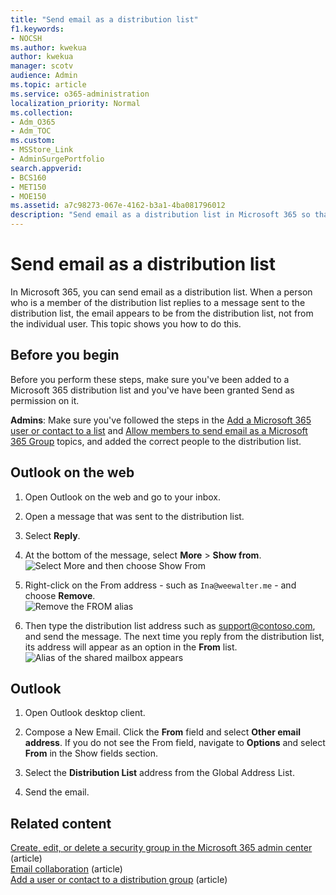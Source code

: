 ```yaml
---
title: "Send email as a distribution list"
f1.keywords:
- NOCSH
ms.author: kwekua
author: kwekua
manager: scotv
audience: Admin
ms.topic: article
ms.service: o365-administration
localization_priority: Normal
ms.collection: 
- Adm_O365
- Adm_TOC
ms.custom:
- MSStore_Link
- AdminSurgePortfolio
search.appverid:
- BCS160
- MET150
- MOE150
ms.assetid: a7c98273-067e-4162-b3a1-4ba081796012
description: "Send email as a distribution list in Microsoft 365 so that when a member replies to a message it appears to be from the distribution list."
---
```


# Send email as a distribution list

In Microsoft 365, you can send email as a distribution list. When a person who is a member of the distribution list replies to a message sent to the distribution list, the email appears to be from the distribution list, not from the individual user. This topic shows you how to do this.
  
## Before you begin

Before you perform these steps, make sure you've been added to a Microsoft 365 distribution list and you've have been granted Send as permission on it.
  
 **Admins**: Make sure you've followed the steps in the [Add a Microsoft 365 user or contact to a list](../email/add-user-or-contact-to-distribution-list.md) and [Allow members to send email as a Microsoft 365 Group](../../solutions/allow-members-to-send-as-or-send-on-behalf-of-group.md#allow-members-to-send-email-as-a-group) topics, and added the correct people to the distribution list.
  
## Outlook on the web

1. Open Outlook on the web and go to your inbox. 
    
2. Open a message that was sent to the distribution list. 
    
3. Select **Reply**. 
    
4. At the bottom of the message, select **More** \> **Show from**.<br/> ![Select More and then choose Show From](../../media/534f13b7-9f15-48ea-8835-ea2ed1863ece.png)
  
5. Right-click on the From address - such as `Ina@weewalter.me` - and choose **Remove**.<br/> ![Remove the FROM alias](../../media/9b8d8e8f-dc46-499c-89bd-0a480603bf1f.png)
  
6. Then type the distribution list address such as support@contoso.com, and send the message. The next time you reply from the distribution list, its address will appear as an option in the **From** list.<br/>![Alias of the shared mailbox appears](../../media/f7632a9a-9cab-446c-9e37-23ef50c5b975.png)

## Outlook

1. Open Outlook desktop client.

2. Compose a New Email. Click the **From** field and select **Other email address**. If you do not see the From field, navigate to **Options** and select **From** in the Show fields section.

3. Select the **Distribution List** address from the Global Address List.

4. Send the email.

## Related content

[Create, edit, or delete a security group in the Microsoft 365 admin center](../email/create-edit-or-delete-a-security-group.md) (article)\
[Email collaboration](../email/email-collaboration.md) (article)\
[Add a user or contact to a distribution group](../email/add-user-or-contact-to-distribution-list.md) (article)